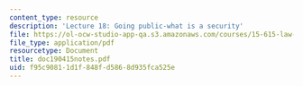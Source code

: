 ```yaml
---
content_type: resource
description: 'Lecture 18: Going public-what is a security'
file: https://ol-ocw-studio-app-qa.s3.amazonaws.com/courses/15-615-law-for-the-entrepreneur-and-manager-spring-2003/f95c90811d1f848fd5868d935fca525e_doc190415notes.pdf
file_type: application/pdf
resourcetype: Document
title: doc190415notes.pdf
uid: f95c9081-1d1f-848f-d586-8d935fca525e
---
```

